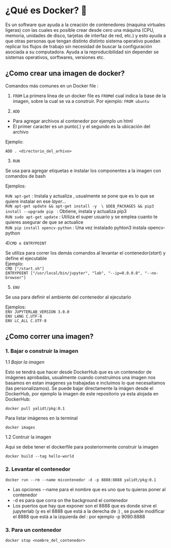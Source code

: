# ¿Qué es Docker? 🐳 

Es un software que ayuda a la creación de contenedores (maquina virtuales ligeras) con las cuales es posible crear desde cero una máquina 
(CPU, memoria, unidades de disco, tarjetas de interfaz de red, etc.) y esto ayuda a que otras personas que tengan distinto distinto sistema operativo puedan 
replicar los flujos de trabajo sin necesidad de buscar la configuración asociada a su computadora. Ayuda a la reproducibilidad sin depender se sistemas
operativos, sorftwares, versiones etc.

## ¿Como crear una imagen de docker?

Comandos más comunes en un Docker file :

1)  `FROM` 
 La primera línea de un docker file es `FROM`el cual indica la base de la imagen, sobre la cual se va a construir. Por ejemplo: `FROM ubuntu`
 
2) `ADD`
+ Para agregar archivos al contenedor por ejemplo un html
+ El primer caracter es un punto(.) y el segundo es la ubicación del archivo

Ejemplo:

`ADD . <directorio_del_arhivo>`

3) `RUN`

Se usa para agregar etiquetas e instalar los componentes a la imagen con comandos de bash

Ejemplos:

`RUN apt-get` : Instala y actualiza , usualmente se pone que es lo que se quiere instalar en ese *layer*...<br>
`RUN apt-get update && apt-get install -y  \
   $DEB_PACKAGES && pip3 install --upgrade pip ` : Obtiene, instala y actualiza pip3<br>
`RUN sudo apt-get update` : Utiliza el super usuario y se emplea cuanto te quieres asegurar de que se actualice<br>
`RUN pip install opencv-python` : Una vez instalado pyhton3 instala opencv-python

4)`CMD o ENTRYPOINT`

Se utiliza para correr los demás comandos al levantar el contenedor(*start*) y define el ejecutable <br>
Ejemplo:<br>
`CMD ["/start.sh"]` <br>
`ENTRYPOINT ["/usr/local/bin/jupyter", "lab", "--ip=0.0.0.0", "--no-browser"]`

5) `ENV`

Se usa para definir el ambiente del contenedor al ejecutarlo

Ejemplos:<br>
`ENV JUPYTERLAB_VERSION 3.0.0` <br>
`ENV LANG C.UTF-8` <br>
`ENV LC_ALL C.UTF-8` <br>


## ¿Como correr una imagen?
### 1. Bajar o construir la imagen

1.1 *Bajar la imagen*

Esto se tendrá que hacer desde DockerHub que es un contenedor de imágenes aprobadas, usualmente cuando construímos una imagen nos basamos en estan imagenes ya trabajadas e incluímos lo que necesaitamos (las personalizamos). Se puede bajar directamente la imágen desde el DockerHub, por ejemplo la imagen de este repositorio ya esta alojada en DockerHub:

`docker pull yalidt/pkg:0.1`

Para listar imágenes en la terminal

`docker images`

1.2 Contruir la imagen

Aqui se debe tener el dockerfile para posteriormente construir la imagen

`docker build --tag hello-world`

### 2. Levantar el contenedor

`docker run --rm --name micontenedor -d -p 8888:8888 yalidt/pkg:0.1` 

+ Las opciones --name para el nombre que es uno que tu quieras poner al contenedor
+ -d es para que corra on the background el contenedor
+  Los puertos que hay que exponer son el 8888 que es donde sirve el jupyterlab (y es el 8888 que está a la derecha de :) , se puede modificar el 8888 que está a la izquierda del : por ejemplo -p 9090:8888

### 3. Para un contenedor

`docker stop <nombre_del_contenedor>`







